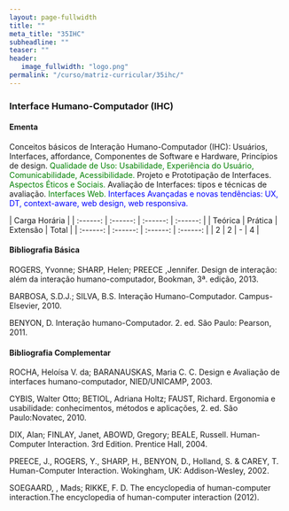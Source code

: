 ```yaml
---
layout: page-fullwidth
title: ""
meta_title: "35IHC"
subheadline: ""
teaser: ""
header:
   image_fullwidth: "logo.png"
permalink: "/curso/matriz-curricular/35ihc/"
---
```


### **Interface Humano-Computador (IHC)**

#### **Ementa**

Conceitos básicos de Interação Humano-Computador (IHC): Usuários, Interfaces, affordance, Componentes de Software e Hardware, Princípios de design. <class style="color: green">Qualidade de Uso: Usabilidade, Experiência do Usuário, Comunicabilidade, Acessibilidade.</class> Projeto e Prototipação de Interfaces. <class style="color: green">Aspectos Éticos e Sociais. </class>Avaliação de Interfaces: tipos e técnicas de avaliação. <class style="color: green">Interfaces Web.</class> <class style="color: blue">Interfaces Avançadas e novas tendências: UX, DT, context-aware, web design, web responsiva.</class>

| Carga Horária | 
| :------: | :------: | :------: | :------: |
| Teórica | Prática | Extensão | Total |
| :------: | :------: | :------: | :------: |
| 2 | 2 | - | 4 |

#### **Bibliografia Básica**

ROGERS, Yvonne; SHARP, Helen; PREECE ,Jennifer. Design de interação: além da interação humano-computador, Bookman, 3ª. edição, 2013. 

BARBOSA, S.D.J.; SILVA, B.S. Interação Humano-Computador. Campus-Elsevier, 2010. 

BENYON, D. Interação humano-Computador. 2. ed. São Paulo: Pearson, 2011. 

#### **Bibliografia Complementar**

ROCHA, Heloísa V. da; BARANAUSKAS, Maria C. C. Design e Avaliação de interfaces humano-computador, NIED/UNICAMP, 2003. 

CYBIS, Walter Otto; BETIOL, Adriana Holtz; FAUST, Richard. Ergonomia e usabilidade: conhecimentos, métodos e aplicações, 2. ed. São Paulo:Novatec, 2010. 

DIX, Alan; FINLAY, Janet, ABOWD, Gregory; BEALE, Russell. Human-Computer Interaction. 3rd Edition. Prentice Hall, 2004. 

PREECE, J., ROGERS, Y., SHARP, H., BENYON, D., Holland, S. & CAREY, T. Human-Computer Interaction. Wokingham, UK: Addison-Wesley, 2002. 

SOEGAARD, , Mads;  RIKKE, F. D. The encyclopedia of human-computer interaction.The encyclopedia of human-computer interaction (2012). 